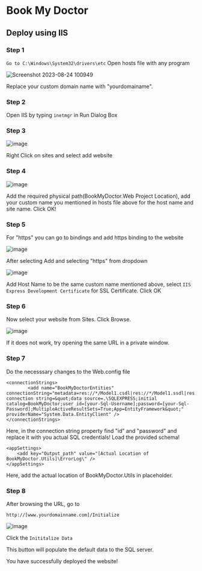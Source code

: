 # Book My Doctor 
## Deploy using IIS
### Step 1
```Go to C:\Windows\System32\drivers\etc```
Open hosts file with any program

![Screenshot 2023-08-24 100949](https://github.com/pradoshmfsi/Training/assets/138674240/03523240-6c9e-4448-97a5-f0c67cf49c96)

Replace your custom domain name with "yourdomainame".

### Step 2
Open IIS by typing ```inetmgr``` in Run Dialog Box

### Step 3

![image](https://github.com/pradoshmfsi/Training/assets/138674240/6343636c-fa38-4a6a-8aa1-a251b5b7c999)

Right Click on sites and select add website

### Step 4

![image](https://github.com/pradoshmfsi/Training/assets/138674240/de51681f-867a-453d-8df4-da5b0d1b4b64)

Add the required physical path(BookMyDoctor.Web Project Location), add your custom name you mentioned in hosts file above for the host name and site name.
Click OK!

### Step 5
For "https" you can go to bindings and add https binding to the website

![image](https://github.com/pradoshmfsi/Training/assets/138674240/96359f18-7753-4b8c-afe1-9e6a674994c3)

After selecting Add and selecting "https" from dropdown

![image](https://github.com/pradoshmfsi/Training/assets/138674240/0a122152-b426-43e3-a404-d084114a8236)

Add Host Name to be the same custom name mentioned above, select ```IIS Express Development Certificate``` for SSL Certificate.
Click OK

### Step 6
Now select your website from Sites.
Click Browse.

![image](https://github.com/pradoshmfsi/Training/assets/138674240/df8821f9-43b4-43fd-b8d1-24185a949abb)

If it does not work, try opening the same URL in a private window.

### Step 7
Do the necesssary changes to the Web.config file

```
<connectionStrings>
		<add name="BookMyDoctorEntities" connectionString="metadata=res://*/Model1.csdl|res://*/Model1.ssdl|res://*/Model1.msl;provider=System.Data.SqlClient;provider connection string=&quot;data source=.\SQLEXPRESS;initial catalog=BookMyDoctor;user id=[your-Sql-Username];password=[your-Sql-Password];MultipleActiveResultSets=True;App=EntityFramework&quot;" providerName="System.Data.EntityClient" />
</connectionStrings>
```

Here, in the connection string property find "id" and "password" and replace it with you actual SQL credentials!
Load the provided schema!

```
<appSettings>
	<add key="Output_path" value="[Actual Location of BookMyDoctor.Utils]\ErrorLog\" />
</appSettings>
```
Here, add the actual location of BookMyDoctor.Utils in placeholder.

### Step 8
After browsing the URL, go to 
```
http://[www.yourdomainname.com]/Initialize
```

![image](https://github.com/pradoshmfsi/Training/assets/138674240/9a14b14c-676a-4b32-b697-c0b91e890f53)

Click the ```Inititalize Data```

This button will populate the default data to the SQL server.

You have successfully deployed the website!



